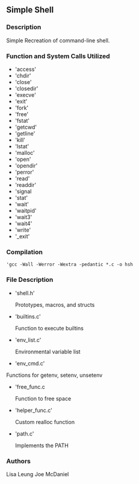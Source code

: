## Simple Shell
### Description
Simple Recreation of command-line shell.
### Function and System Calls Utilized
* 'access'
* 'chdir'
* 'close'
* 'closedir'
* 'execve'
* 'exit'
* 'fork'
* 'free'
* 'fstat'
* 'getcwd'
* 'getline'
* 'kill'
* 'lstat'
* 'malloc'
* 'open'
* 'opendir'
* 'perror'
* 'read'
* 'readdir'
* 'signal
* 'stat'
* 'wait'
* 'waitpid'
* 'wait3'
* 'wait4'
* 'write'
* '_exit'
### Compilation
```
'gcc -Wall -Werror -Wextra -pedantic *.c -o hsh
```
### File Description
* 'shell.h'

  Prototypes, macros, and structs

* 'builtins.c'

  Function to execute builtins

* 'env_list.c'

  Environmental variable list

* 'env_cmd.c'

 Functions for getenv, setenv, unsetenv

* 'free_func.c

  Function to free space

* 'helper_func.c'

  Custom realloc function

* 'path.c'

  Implements the PATH

### Authors

Lisa Leung
Joe McDaniel